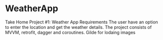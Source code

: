 # WeatherApp
Take Home Project #1: Weather App Requirements
The user have an option to enter the location and get the weather details.
The project consists of MVVM, retrofit, dagger and coroutines.
Gilde for lodaing images
